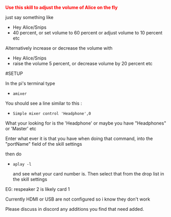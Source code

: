 <span style="color: #ff0000;"><strong>Use this skill to adjust the volume of Alice on the fly</strong></span>

just say something like 

- Hey Alice/Snips
- 40 percent, or set volume to 60 percent or adjust volume to 10 percent etc

Alternatively increase or decrease the volume with 

- Hey Alice/Snips
- raise the volume 5 percent, or decrease volume by 20 percent etc

#SETUP

In the pi's terminal type 

- ```amixer```

You should see a line similar to this :

- ```Simple mixer control 'Headphone',0```

What your looking for is the 'Headphone' or maybe you have "Headphones" or 'Master' etc 

Enter what ever it is that you have when doing that command, into the "portName" field 
of the skill settings

then do

 - ```aplay -l```
 
   and see what your card number is. Then select that from the drop list in the skill settings

EG: respeaker 2 is likely card 1
   
 Currently HDMI or USB are not configured so i know they don't work 

Please discuss in discord any additions you find that need added.


